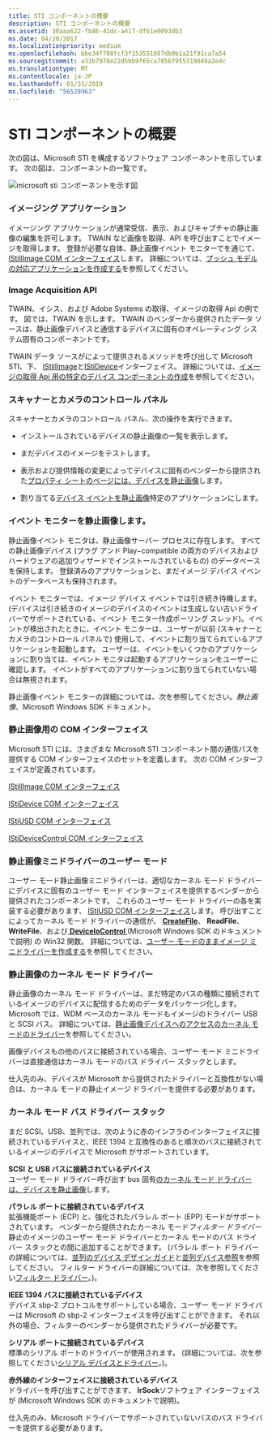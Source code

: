 ```yaml
---
title: STI コンポーネントの概要
description: STI コンポーネントの概要
ms.assetid: 30aaa622-fb86-42dc-a417-df61e0093db3
ms.date: 04/20/2017
ms.localizationpriority: medium
ms.openlocfilehash: bbe34f780fcf3f153551987db0b1a21f91ca7a54
ms.sourcegitcommit: a33b7978e22d5bb9f65ca7056f955319049a2e4c
ms.translationtype: MT
ms.contentlocale: ja-JP
ms.lasthandoff: 01/31/2019
ms.locfileid: "56528963"
---
```

# <a name="overview-of-sti-components"></a>STI コンポーネントの概要





次の図は、Microsoft STI を構成するソフトウェア コンポーネントを示しています。 次の図は、コンポーネントの一覧です。

![microsoft sti コンポーネントを示す図](images/sticomp.png)

### <a href="" id="ddk-imaging-application-si"></a>イメージング アプリケーション

イメージング アプリケーションが通常受信、表示、およびキャプチャの静止画像の編集を許可します。 TWAIN など画像を取得、API を呼び出すことでイメージを取得します。 登録が必要な自体、静止画像イベント モニターでを通じて、 [IStillImage COM インターフェイス](istillimage-com-interface.md)します。 詳細については、[プッシュ モデルの対応アプリケーションを作成する](creating-push-model-aware-applications.md)を参照してください。

### <a href="" id="ddk-image-acquisition-api-si"></a>Image Acquisition API

TWAIN、イシス、および Adobe Systems の取得、イメージの取得 Api の例です。 図では、TWAIN を示します。 TWAIN のベンダーから提供されたデータ ソースは、静止画像デバイスと通信するデバイスに固有のオペレーティング システム固有のコンポーネントです。

TWAIN データ ソースがによって提供されるメソッドを呼び出して Microsoft STI、下、 [IStillImage](istillimage-com-interface.md)と[IStiDevice](istidevice-com-interface.md)インターフェイス。 詳細については、[イメージの取得 Api 用の特定のデバイス コンポーネントの作成](creating-device-specific-components-for-image-acquisition-apis.md)を参照してください。

### <a href="" id="ddk-scanners-and-cameras-control-panel-si"></a>スキャナーとカメラのコントロール パネル

スキャナーとカメラのコントロール パネル、次の操作を実行できます。

-   インストールされているデバイスの静止画像の一覧を表示します。

-   まだデバイスのイメージをテストします。

-   表示および提供情報の変更によってデバイスに固有のベンダーから提供された[プロパティ シートのページには、デバイスを静止画像](property-sheet-pages-for-still-image-devices.md)します。

-   割り当てる[デバイス イベントを静止画像](still-image-device-events.md)特定のアプリケーションにします。

### <a href="" id="ddk-still-image-event-monitor-si"></a>イベント モニターを静止画像します。

静止画像イベント モニタは、静止画像サーバー プロセスに存在します。 すべての静止画像デバイス (プラグ アンド Play−compatible の両方のデバイスおよびハードウェアの追加ウィザードでインストールされているもの) のデータベースを保持します。 登録済みのアプリケーションと、まだイメージ デバイス イベントのデータベースも保持されます。

イベント モニターでは、イメージ デバイス イベントでは引き続き待機します。 (デバイスは引き続きのイメージのデバイスのイベントは生成しない古いドライバーでサポートされている、イベント モニター作成ポーリング スレッド)。イベントが検出されたときに、イベント モニターは、ユーザーが以前 (スキャナーとカメラのコントロール パネルで) 使用して、イベントに割り当てられているアプリケーションを起動します。 ユーザーは、イベントをいくつかのアプリケーションに割り当ては、イベント モニタは起動するアプリケーションをユーザーに確認します。 イベントがすべてのアプリケーションに割り当てられていない場合は無視されます。

静止画像イベント モニターの詳細については、次を参照してください。*静止画像*、Microsoft Windows SDK ドキュメント。

### <a href="" id="ddk-com-interfaces-for-still-image-si"></a>静止画像用の COM インターフェイス

Microsoft STI には、さまざまな Microsoft STI コンポーネント間の通信パスを提供する COM インターフェイスのセットを定義します。 次の COM インターフェイスが定義されています。

[IStillImage COM インターフェイス](istillimage-com-interface.md)

[IStiDevice COM インターフェイス](istidevice-com-interface.md)

[IStiUSD COM インターフェイス](istiusd-com-interface.md)

[IStiDeviceControl COM インターフェイス](istidevicecontrol-com-interface.md)

### <a href="" id="ddk-user-mode-still-image-minidrivers-si"></a>静止画像ミニドライバーのユーザー モード

ユーザー モード静止画像ミニドライバーは、適切なカーネル モード ドライバーにデバイスに固有のユーザー モード インターフェイスを提供するベンダーから提供されたコンポーネントです。 これらのユーザー モード ドライバーの各を実装する必要があります、 [IStiUSD COM インターフェイス](istiusd-com-interface.md)します。 呼び出すことによってカーネル モード ドライバーの通信が、 [ **CreateFile**](https://msdn.microsoft.com/library/windows/desktop/aa363858)、 **ReadFile**、 **WriteFile**、および[ **DeviceIoControl** ](https://msdn.microsoft.com/library/windows/desktop/aa363216) (Microsoft Windows SDK のドキュメントで説明) の Win32 関数。 詳細については、[ユーザー モードのままイメージ ミニドライバーを作成する](creating-a-user-mode-still-image-minidriver.md)を参照してください。

### <a href="" id="ddk-kernel-mode-still-image-drivers-si"></a>静止画像のカーネル モード ドライバー

静止画像のカーネル モード ドライバーは、まだ特定のバスの種類に接続されているイメージのデバイスに配信するためのデータをパッケージ化します。 Microsoft では、WDM ベースのカーネル モードもイメージのドライバー USB と SCSI バス。 詳細については、[静止画像デバイスへのアクセスのカーネル モードのドライバー](accessing-kernel-mode-drivers-for-still-image-devices.md)を参照してください。

画像デバイスもの他のバスに接続されている場合、ユーザー モード ミニドライバーは直接通信はカーネル モードのバス ドライバー スタックとします。

仕入先のみ、デバイスが Microsoft から提供されたドライバーと互換性がない場合は、カーネル モードの静止イメージ ドライバーを提供する必要があります。

### <a href="" id="ddk-kernel-mode-bus-driver-stacks-si"></a>カーネル モード バス ドライバー スタック

まだ SCSI、USB、並列では、次のように赤のインフラのインターフェイスに接続されているデバイスと、IEEE 1394 と互換性のあると順次のバスに接続されているイメージのデバイスで Microsoft がサポートされています。

<a href="" id="devices-connected-to-scsi-and-usb-buses"></a>**SCSI と USB バスに接続されているデバイス**  
ユーザー モード ドライバー呼び出す bus 固有[のカーネル モード ドライバーは、デバイスを静止画像](accessing-kernel-mode-drivers-for-still-image-devices.md)します。

<a href="" id="devices-connected-to-a-parallel-port"></a>**パラレル ポートに接続されているデバイス**  
拡張機能ポート (ECP) と、強化されたパラレル ポート (EPP) モードがサポートされています。 ベンダーから提供されたカーネル モード*フィルター ドライバー*静止のイメージのユーザー モード ドライバーとカーネル モードのバス ドライバー スタックとの間に追加することができます。 (パラレル ポート ドライバーの詳細については、[並列のデバイス デザイン ガイド](https://msdn.microsoft.com/library/windows/hardware/ff544263)と[並列デバイス参照](https://msdn.microsoft.com/library/windows/hardware/ff544269)を参照してください。 フィルター ドライバーの詳細については、次を参照してください[フィルター ドライバー](https://msdn.microsoft.com/library/windows/hardware/ff545890)。)。

<a href="" id="devices-connected-to-an-ieee-1394-bus"></a>**IEEE 1394 バスに接続されているデバイス**  
デバイス sbp-2 プロトコルをサポートしている場合、ユーザー モード ドライバーは Microsoft の sbp-2 インターフェイスを呼び出すことができます。 それ以外の場合、フィルターのベンダーから提供されたドライバーが必要です。

<a href="" id="devices-connected-to-a-serial-port"></a>**シリアル ポートに接続されているデバイス**  
標準のシリアル ポートのドライバーが使用されます。 (詳細については、次を参照してください[シリアル デバイスとドライバー](https://msdn.microsoft.com/library/windows/hardware/ff547451)。)。

<a href="" id="devices-connected-to-an-infrared-interface"></a>**赤外線のインターフェイスに接続されているデバイス**  
ドライバーを呼び出すことができます、 **IrSock**ソフトウェア インターフェイスが (Microsoft Windows SDK のドキュメントで説明)。

仕入先のみ、Microsoft ドライバーでサポートされていないバスのバス ドライバーを提供する必要があります。

 

 




